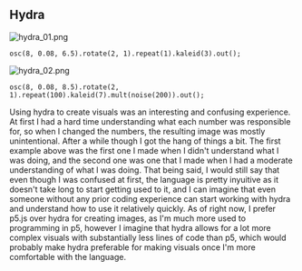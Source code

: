
## Hydra

![hydra_01.png]({{site.baseurl}}/hydra_01.png)

```
osc(8, 0.08, 6.5).rotate(2, 1).repeat(1).kaleid(3).out();
```

![hydra_02.png]({{site.baseurl}}/hydra_02.png)

```
osc(8, 0.08, 8.5).rotate(2, 1).repeat(100).kaleid(7).mult(noise(200)).out();
```

Using hydra to create visuals was an interesting and confusing experience. At first I had a hard time understanding what each number was responsible for, so when I changed the numbers, the resulting image was mostly unintentional. After a while though I got the hang of things a bit. The first example above was the first one I made when I didn't understand what I was doing, and the second one was one that I made when I had a moderate understanding of what I was doing. That being said, I would still say that even though I was confused at first, the language is pretty inyuitive as it doesn't take long to start getting used to it, and I can imagine that even someone without any prior coding experience can start working with hydra and understand how to use it relatively quickly. As of right now, I prefer p5.js over hydra for creating images, as I'm much more used to programming in p5, however I imagine that hydra allows for a lot more complex visuals with substantially less lines of code than p5, which would probably make hydra preferable for making visuals once I'm more comfortable with the language.